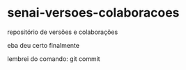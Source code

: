 # senai-versoes-colaboracoes

repositório de versões e colaborações

eba deu certo finalmente

lembrei do comando: git commit
